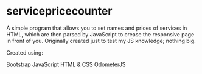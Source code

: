 # servicepricecounter

A simple program that allows you to set names and prices of services in HTML, which are then parsed by JavaScript to crease the responsive page in front of you. Originally created just to test my JS knowledge; nothing big.

Created using:

Bootstrap
JavaScript
HTML & CSS
OdometerJS
